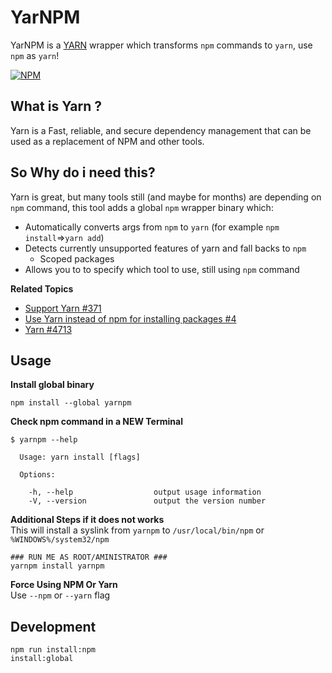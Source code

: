 # YarNPM
YarNPM is a [YARN](https://github.com/yarnpkg/yarn) wrapper which transforms `npm` commands to `yarn`, use `npm` as `yarn`!

[![NPM](https://nodei.co/npm/yarnpm.png?downloads=true&downloadRank=true&stars=true)](https://npmjs.com/yarnpm/)

## What is Yarn ?
Yarn is a Fast, reliable, and secure dependency management that can be used as a replacement of NPM and other tools.

## So Why do i need this?
Yarn is great, but many tools still (and maybe for months) are depending on `npm` command, this tool adds a global `npm`
wrapper binary which:
 + Automatically converts args from `npm` to `yarn` (for example `npm install`=>`yarn add`)
 + Detects currently unsupported features of yarn and fall backs to `npm`
   - Scoped packages
 + Allows you to to specify which tool to use, still using `npm` command

**Related Topics**
- [Support Yarn #371](https://github.com/lerna/lerna/issues/371)
- [Use Yarn instead of npm for installing packages #4](https://github.com/motion/lerna/pull/4)
- [Yarn #4713](https://github.com/babel/babel/pull/4713)
 
## Usage

**Install global binary**   
```
npm install --global yarnpm
```

**Check npm command in a NEW Terminal**
```
$ yarnpm --help

  Usage: yarn install [flags]

  Options:

    -h, --help                  output usage information
    -V, --version               output the version number
```

**Additional Steps if it does not works**   
This will install a syslink from `yarnpm` to `/usr/local/bin/npm` or `%WINDOWS%/system32/npm` 
```
### RUN ME AS ROOT/AMINISTRATOR ###
yarnpm install yarnpm
```

**Force Using NPM Or Yarn**     
Use `--npm` or `--yarn` flag

## Development

```
npm run install:npm
install:global
```

